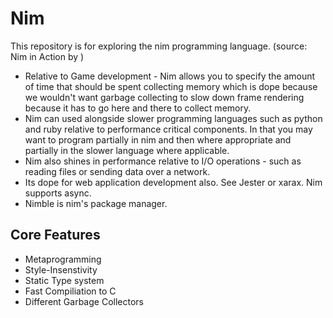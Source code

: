 # Nim
This repository is for exploring the nim programming language. 
(source: Nim in Action by )
* Relative to Game development - Nim allows you to specify the amount of time that should be spent collecting memory which
	is dope because we wouldn't want garbage collecting to slow down frame rendering because it has to go here and there to 
	collect memory. 
* Nim can used alongside slower programming languages such as python and ruby relative to performance critical components.
  In that you may want to program partially in nim and then where appropriate and partially in the slower language where applicable.
* Nim also shines in performance relative to I/O operations - such as reading files or sending data over a network.
* Its dope for web application development also. See Jester or xarax. Nim supports async.
* Nimble is nim's package manager.

## Core Features
* Metaprogramming
* Style-Insenstivity
* Static Type system
* Fast Compiliation to C
* Different Garbage Collectors

